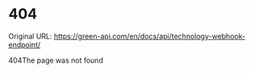 # 404

Original URL: https://green-api.com/en/docs/api/technology-webhook-endpoint/

404The page was not found